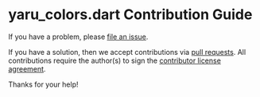 # yaru_colors.dart Contribution Guide

If you have a problem, please [file an issue](https://github.com/ubuntu/yaru_colors.dart/issues/new).

If you have a solution, then we accept contributions via [pull requests](https://github.com/ubuntu/yaru_colors.dart/pulls).
All contributions require the author(s) to sign the [contributor license agreement](http://www.ubuntu.com/legal/contributors/).

Thanks for your help!

